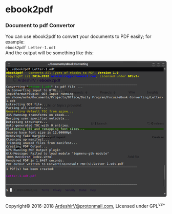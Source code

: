 # ebook2pdf
<h3>Document to pdf Convertor</h3>
You can use ebook2pdf to convert your documents to PDF easily; for example:<br/>
<code>ebook2pdf Letter-1.odt<document-name></code><br/>
And the output will be something like this:<br/><br/>
<img alt="ebook2pdf output" src="https://raw.githubusercontent.com/ArdeshirV/ebook2pdf/master/img/run-ebook2pdf.png">
<br/>
<p>
  Copyright&copy; 2016-2018 <a href="mailto:ArdeshirV@protonmail.com" alt="email">ArdeshirV@protonmail.com</a>, Licensed under GPL<sup>v3+</sup>
</p>
